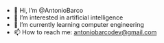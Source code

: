 - 👋 Hi, I’m @AntonioBarco
- 👀 I’m interested in artificial intelligence
- 🌱 I’m currently learning computer engineering
- 📫 How to reach me: antoniobarcodev@gmail.com

<!---
AntonioBarco/AntonioBarco is a ✨ special ✨ repository because its `README.md` (this file) appears on your GitHub profile.
You can click the Preview link to take a look at your changes.
--->
